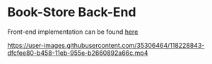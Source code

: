 # Book-Store Back-End

Front-end implementation can be found [here](https://github.com/amaanvania/Book-Store-Frontend)


https://user-images.githubusercontent.com/35306464/118228843-dfcfee80-b458-11eb-955e-b2660892a66c.mp4


